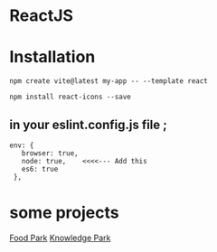 # ReactJS

# Installation 

```
npm create vite@latest my-app -- --template react
```
```
npm install react-icons --save
```

## in your eslint.config.js file ;

```
env: {
   browser: true,
   node: true,    <<<<--- Add this
   es6: true
 },
```


# some projects
[Food Park](simple-bell.surge.sh)
[Knowledge Park](calculating-bell.surge.sh)